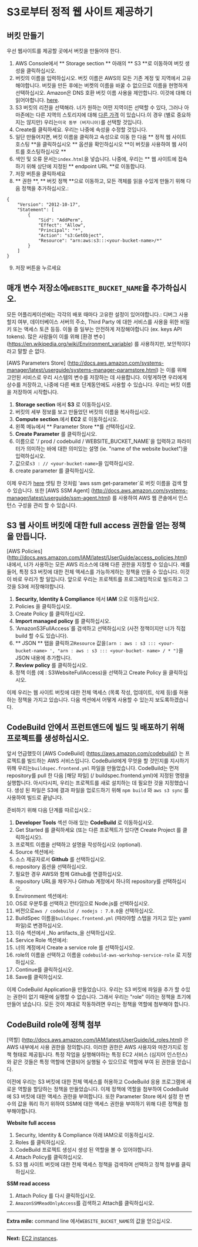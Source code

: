 ﻿# S3로부터 정적 웹 사이트 제공하기

## 버킷 만들기

우선 웹사이트를 제공할 곳에서 버킷을 만들어야 한다.

1. AWS Console에서 ** Storage section ** 아래의 ** S3 **로 이동하여 버킷 생성을 클릭하십시오.
2. 버킷의 이름을 입력하십시오. 
버킷 이름은 AWS의 모든 기존 계정 및 지역에서 고유해야합니다. 
버킷을 만든 후에는 버켓의 이름을 바꿀 수 없으므로 이름을 현명하게 선택하십시오. 
Amazon은 DNS 호환 버킷 이름 사용을 제안합니다. 이것에 대해 더 읽어야합니다. [here](https://docs.aws.amazon.com/AmazonS3/latest/dev/BucketRestrictions.html#bucketnamingrules).
3. S3 버킷의 리전을 선택해라. 너가 원하는 어떤 지역이든 선택할 수 있다, 그러나 아마존에는 다른 지역의 스토리지에 대해 [다른 가격](https://aws.amazon.com/s3/pricing/) 이 있습니다.이 경우 (별로 중요하지는 않지만) 우리는`미국 동부 (버지니아)`를 선택할 것입니다.
4. Create를 클릭하세요. 우리는 나중에 속성을 수정할 것입니다.
5. 일단 만들어지면, 버킷 이름을 클릭하고 속성으로 이동 한 다음 ** 정적 웹 사이트 호스팅 **을 클릭하십시오 ** 옵션을 확인하십시오 **이 버킷을 사용하여 웹 사이트를 호스팅하십시오 **
6. 색인 및 오류 문서는`index.html`을 넣습니다. 나중에, 우리는 ** 웹 사이트에 접속하기 위해 상단에 지정된 ** endpoint URL **로 이동합니다.
7. 저장 버튼을 클릭하세요
8. ** 권한 **, ** 버킷 정책 **으로 이동하고, 모든 객체를 읽을 수있게 만들기 위해 다음 정책을 추가하십시오.:
  ```
  {
      "Version": "2012-10-17",
      "Statement": [
          {
              "Sid": "AddPerm",
              "Effect": "Allow",
              "Principal": "*",
              "Action": "s3:GetObject",
              "Resource": "arn:aws:s3:::<your-bucket-name>/*"
          }
      ]
  }
  ```

9. 저장 버튼을 누르세요


## 매개 변수 저장소에`WEBSITE_BUCKET_NAME`을 추가하십시오.

모든 어플리케이션에는 각각의 배포 때마다 고유한 설정이 있어야합니다.: 디버그 사용할지 여부, 데이터베이스 서버의 주소, Third Party 에 대한 서비스를 사용을 위한 비밀 키 또는 액세스 토큰 등등. 이들 중 일부는 안전하게 저장해야합니다 (ex. keys API tokens). 많은 사람들이 이를 위해 [환경 변수] (https://en.wikipedia.org/wiki/Environment_variable) 를 사용하지만, 보안적이다 라고 말할 순 없다.

[AWS Parameters Store] (http://docs.aws.amazon.com/systems-manager/latest/userguide/systems-manager-paramstore.html) 는 이를 위해 고안된 서비스로 우리 시스템의 변수를 저장하는 데 사용합니다. 이렇게하면 우리에게 상수를 저장하고, 나중에 다른 배포 단계동안에도 사용할 수 있습니다. 우리는 버킷 이름을 저장하여 시작합니다.

1. **Storage** **section** 에서 **S3** 로 이동하십시오. 
2. 버킷의 세부 정보를 보고 만들었던 버킷의 이름을 복사하십시오.
3. **Compute section**.에서 **EC2** 로 이동하십시오.
4. 왼쪽 메뉴에서 ** Parameter Store **를 선택하십시오.
5. **Create Parameter** 를 클릭하십시오.
6. 이름으로 '/ prod / codebuild / WEBSITE_BUCKET_NAME`을 입력하고 파라미터가 의미하는 바에 대한 의미있는 설명 (ie. "name of the website bucket")을 입력하십시오.
7. 값으로`s3 : // <your-bucket-name>`을 입력하십시오.
8. create parameter 를 클릭하십시오.

이제 우리가 [here](/buildspec.frontend.yml) 셋팅 한 것처럼 'aws ssm get-parameter`로 버킷 이름을 검색 할 수 있습니다. 또한 [AWS SSM Agent] (http://docs.aws.amazon.com/systems-manager/latest/userguide/ssm-agent.html) 를 사용하여 AWS 웹 콘솔에서 인스턴스 구성을 관리 할 수 ​​있습니다.


## S3 웹 사이트 버킷에 대한 full access 권한을 얻는 정책을 만듭니다.

[AWS Policies] (http://docs.aws.amazon.com/IAM/latest/UserGuide/access_policies.html) 내에서, 너가 사용하는 모든 AWS 리소스에 대해 다른 권한을 지정할 수 있습니다. 예를 들어, 특정 S3 버킷에 대한 전체 액세스를 가능하게하는 정책을 만들 수 있습니다. 이것이 바로 우리가 할 일입니다. 앞으로 우리는 프로젝트를 프로그래밍적으로 빌드하고 그것을 S3에 저장해야합니다.

1. **Security, Identity & Compliance** 에서 **IAM** 으로 이동하십시오.
2. Policies 을 클릭하십시오.
3. Create Policy 를 클릭하십시오.
4. **Import managed policy** 를 클릭하십시오.
5. 'AmazonS3FullAccess`를 검색하고 선택하십시오 (사전 정책이지만 너가 직접 build 할 수도 있습니다).
6. ** JSON ** 탭을 클릭하고`Resource` 값을`[arn : aws : s3 ::: <your-bucket-name> ', "arn : aws : s3 ::: <your-bucket- name> / * "]`을 JSON 내용에 추가합니다.
7. **Review policy** 를 클릭하십시오.
8. 정책 이름 (예 : S3WebsiteFullAccess)을 선택하고 Create Policy 을 클릭하십시오.

이제 우리는 웹 사이트 버킷에 대한 전체 액세스 (목록 작성, 업데이트, 삭제 등)를 허용하는 정책을 가지고 있습니다. 다음 섹션에서 어떻게 사용할 수 있는지 보도록하겠습니다.

## CodeBuild 안에서 프런트앤드에 빌드 및 배포하기 위해 프로젝트를 생성하십시오.

앞서 언급했듯이 [AWS CodeBuild] (https://aws.amazon.com/codebuild/) 는 프로젝트를 빌드하는 AWS 서비스입니다. CodeBuild에게 무엇을 할 것인지를 지시하기 위해 우리는`buildspec.frontend.yml` 파일을 만들었습니다. CodeBuild는 먼저 repository를 pull 한 다음 [해당 파일] (/ buildspec.frontend.yml)에 지정된 명령을 실행합니다. 아시다시피, 우리는 프로젝트를 새로 설치하는 데 필요한 것을 지정했습니다. 생성 된 파일은 S3에 결과 파일을 업로드하기 위해 `npm build` 와 `aws s3 sync` 를 사용하여 빌드로 끝납니다.

준비하기 위해 다음 단계를 따르십시오.:

1. **Developer Tools** 섹션 아래 있는 **CodeBuild** 로 이동하십시오.
2. Get Started 를 클릭하세요 (또는 다른 프로젝트가 있다면 Create Project 를 클릭하십시오).
3. 프로젝트 이름을 선택하고 설명을 작성하십시오 (optional).
4. Source 섹션에서:
  1. 소스 제공자로서 **Github** 를 선택하십시오.
  2. repository 옵션을 선택하십시오.
  3. 필요한 경우 AWS와 함께 Github를 연결하십시오.
  4. repository URL을 채우거나 Github 계정에서 하나의 repository를 선택하십시오.
5. Environment 섹션에서:
  1. OS로 우분투를 선택하고 런타임으로 Node.js를 선택하십시오.
  2. 버전으로`aws / codebuild / nodejs : 7.0.0`을 선택하십시오.
  3. BuildSpec 이름을`buildspec.frontend.yml` (따라야할 스탭을 가지고 있는 yaml 파일)로 변경하십시오.
6. 이슈 섹션에서 _No artifacts_을 선택하십시오.
7. Service Role 섹션에서:
  1. 너의 계정에서 Create a service role 를 선택하십시오.
  2. role의 이름을 선택하고 이름을 `codebuild-aws-workshop-service-role` 로 지정하십시오.
8. Continue를 클릭하십시오.
9. Save를 클릭하십시오.

이제 CodeBuild Application을 만들었습니다. 우리는 S3 버킷에 파일을 추가 할 수있는 권한이 없기 때문에 실행할 수 없습니다. 그래서 우리는 "role" 이라는 정책을 초기에 만들어 냈습니다. 모든 것이 제대로 작동하려면 우리는 정책을 역할에 첨부해야 합니다.

## CodeBuild role에 정책 첨부

[역할] (http://docs.aws.amazon.com/IAM/latest/UserGuide/id_roles.html) 은 AWS 내부에서 사용 권한을 정의합니다. 이러한 권한은 AWS 사용자와 마찬가지로 정책 형태로 제공됩니다. 특정 작업을 실행해야하는 특정 EC2 서비스 (심지어 인스턴스)와 같은 것들은 특정 역할에 연결되어 실행될 수 있으므로 역할에 부여 된 권한을 얻습니다.

이전에 우리는 S3 버킷에 대한 전체 액세스를 허용하고 CodeBuild 응용 프로그램에 새로운 역할을 할당하는 정책을 만들었습니다. 이제 정책에 역할을 첨부하여 CodeBuild에 S3 버킷에 대한 액세스 권한을 부여합니다. 또한 Parameter Store 에서 설정 한 변수의 값을 쿼리 하기 위하여 SSM에 대한 액세스 권한을 부여하기 위해 다른 정책을 첨부해야합니다.

**Website full access**

1. Security, Identity & Compliance 아래 IAM으로 이동하십시오. 
2. Roles 를 클릭하십시오.
3. CodeBuild 프로젝트 생성시 생성 된 역할을 볼 수 있어야합니다.
4. Attach Policy를 클릭하십시오.
5. S3 웹 사이트 버킷에 대한 전체 액세스 정책을 검색하여 선택하고 정책 첨부를 클릭하십시오.

**SSM read access**

1. Attach Policy 를 다시 클릭하십시오.
2. `AmazonSSMReadOnlyAccess`를 검색하고 Attach를 클릭하십시오.

---
**Extra mile:** command line 에서`WEBSITE_BUCKET_NAME`의 값을 얻으십시오.

---

**Next:** [EC2 instances](/workshop/s3-web-ec2-api-rds/02-EC2-instances.md).